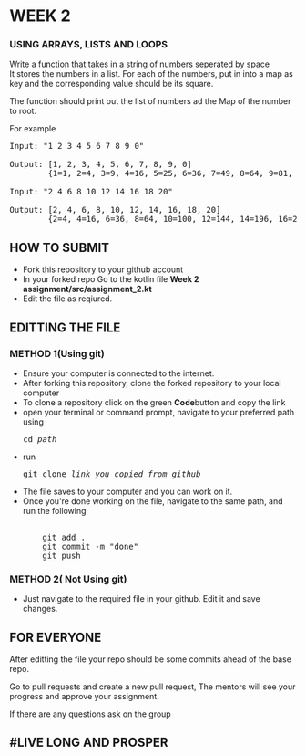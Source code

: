 #   WEEK 2

### USING ARRAYS, LISTS AND LOOPS

Write a function that takes in a string of numbers seperated by space  
It stores the numbers in a list.
For each of the numbers, put in into a map as key and the corresponding value should be its square.

The function should print out the list of numbers ad the Map of the number to root.


For example
<pre>
Input: "1 2 3 4 5 6 7 8 9 0"

Output: [1, 2, 3, 4, 5, 6, 7, 8, 9, 0]
        {1=1, 2=4, 3=9, 4=16, 5=25, 6=36, 7=49, 8=64, 9=81, 0=0}

Input: "2 4 6 8 10 12 14 16 18 20"

Output: [2, 4, 6, 8, 10, 12, 14, 16, 18, 20]
        {2=4, 4=16, 6=36, 8=64, 10=100, 12=144, 14=196, 16=256, 18=324, 20=400}
</pre>


## HOW TO SUBMIT
<ul>
    <li>Fork this repository to your github account</li>
    <li> In your forked repo Go to the kotlin file <strong>Week 2 assignment/src/assignment_2.kt</strong></li>
    <li> Edit the file as reqiured.    </li>
</ul>

## EDITTING THE FILE   
### METHOD 1(Using git)  
<ul>
    <li>Ensure your computer is connected to the internet.</li>
    <li> After forking this repository, clone the forked repository to your local computer</li>
    <li> To clone a repository click on the green <strong>Code</strong>button and copy the link</li> 
    <li> open your terminal or command prompt, navigate to your preferred path using <pre>cd <i>path</i></pre></li>
    <li> run <pre>git clone <i>link you copied from github</i></pre></li>
    <li> The file saves to your computer and you can work on it.</li>
    <li> Once you're done working on the file, navigate to the same path, and run the following
    <pre> 
    git add .
    git commit -m "done"
    git push</pre></li>
</ul>


### METHOD 2( Not Using git)
<ul>
    <li>
        Just navigate to the required file in your github. Edit it and save changes. 
    </li>
</ul>


## FOR EVERYONE
After editting the file your repo should be some commits ahead of the base repo.

Go to pull requests and create a new pull request, The mentors will see your progress and approve your assignment.  

If there are any questions ask on the group

## #LIVE LONG AND PROSPER